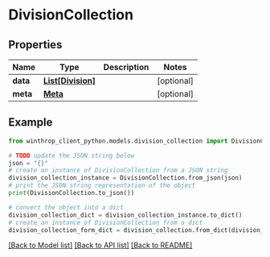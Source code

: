 # DivisionCollection


## Properties

Name | Type | Description | Notes
------------ | ------------- | ------------- | -------------
**data** | [**List[Division]**](Division.md) |  | [optional] 
**meta** | [**Meta**](Meta.md) |  | [optional] 

## Example

```python
from winthrop_client_python.models.division_collection import DivisionCollection

# TODO update the JSON string below
json = "{}"
# create an instance of DivisionCollection from a JSON string
division_collection_instance = DivisionCollection.from_json(json)
# print the JSON string representation of the object
print(DivisionCollection.to_json())

# convert the object into a dict
division_collection_dict = division_collection_instance.to_dict()
# create an instance of DivisionCollection from a dict
division_collection_form_dict = division_collection.from_dict(division_collection_dict)
```
[[Back to Model list]](../README.md#documentation-for-models) [[Back to API list]](../README.md#documentation-for-api-endpoints) [[Back to README]](../README.md)


